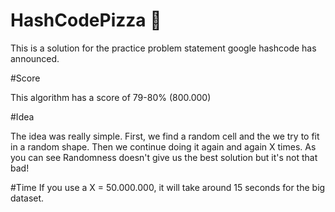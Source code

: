 # HashCodePizza :pizza:

This is a solution for the practice problem statement google hashcode has announced.

#Score

This algorithm has a score of 79-80% (800.000)

#Idea

The idea was really simple. First, we find a random cell and the we try to fit in a random shape.
Then we continue doing it again and again X times. As you can see Randomness doesn't give us the best
solution but it's not that bad!

#Time
If you use a X = 50.000.000, it will take around 15 seconds for the big dataset.


